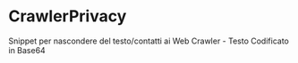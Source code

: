 # CrawlerPrivacy
Snippet per nascondere del testo/contatti ai Web Crawler - Testo Codificato in Base64

